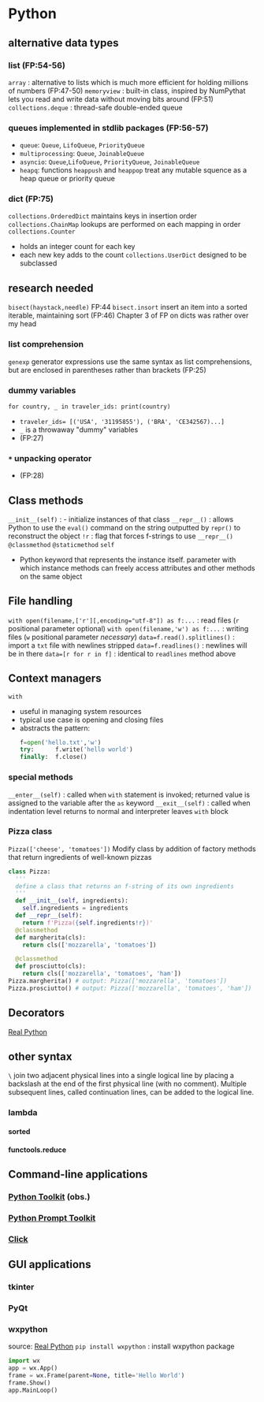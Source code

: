 # Python
## alternative data types
### list (FP:54-56)
`array` 
: alternative to lists which is much more efficient for holding millions of numbers (FP:47-50)
`memoryview` 
: built-in class, inspired by NumPythat lets you read and write data without moving bits around (FP:51)
`collections.deque` 
: thread-safe double-ended queue
### queues implemented in stdlib packages (FP:56-57)
  - `queue`: `Queue`, `LifoQueue`, `PriorityQueue`
  - `multiprocessing`: `Queue`, `JoinableQueue`
  - `asyncio`: `Queue`,`LifoQueue`, `PriorityQueue`, `JoinableQueue`
  - `heapq`: functions `heappush` and `heappop` treat any mutable squence as a heap queue or priority queue
### dict (FP:75)
`collections.OrderedDict` 
  maintains keys in insertion order
`collections.ChainMap` 
  lookups are performed on each mapping in order
`collections.Counter`
  - holds an integer count for each key
  - each new key adds to the count
`collections.UserDict` 
  designed to be subclassed
## research needed
`bisect(haystack,needle)` 
  FP:44
`bisect.insort` 
  insert an item into a sorted iterable, maintaining sort (FP:46)
  Chapter 3 of FP on dicts was rather over my head
### list comprehension
`genexp` 
  generator expressions use the same syntax as list comprehensions, but are enclosed in parentheses rather than brackets (FP:25)
### dummy variables
`for country, _ in traveler_ids: print(country)`
  - `traveler_ids= [('USA', '31195855'), ('BRA', 'CE342567)...]`
  - `_` is a throwaway "dummy" variables
  - (FP:27)
### `*` unpacking operator
  - (FP:28)
## Class methods
`__init__(self)`
: - initialize instances of that class
`__repr__()`
: allows Python to use the `eval()` command on the string outputted by `repr()` to reconstruct the object
`!r`
: flag that forces f-strings to use `__repr__()`
`@classmethod`
`@staticmethod`
`self`
  - Python keyword that represents the instance itself. parameter with which instance methods can freely access attributes and other methods on the same object
## File handling
`with open(filename,['r'][,encoding="utf-8"]) as f:...`
: read files (`r` positional parameter optional)
`with open(filename,'w') as f:...`
: writing files (`w` positional parameter _necessary_)
`data=f.read().splitlines()`
: import a `txt` file with newlines stripped
`data=f.readlines()`
: newlines will be in there
`data=[r for r in f]`
: identical to `readlines` method above
## Context managers
`with`
  - useful in managing system resources
  - typical use case is opening and closing files
  - abstracts the pattern:
    ```py
    f=open('hello.txt','w')
    try:      f.write('hello world')
    finally:  f.close()
    ```
### special methods
`__enter__(self)`
: called when `with` statement is invoked; returned value is assigned to the variable after the `as` keyword
`__exit__(self)`
: called when indentation level returns to normal and interpreter leaves `with` block
### Pizza class
`Pizza(['cheese', 'tomatoes'])`
Modify class by addition of factory methods that return ingredients of well-known pizzas
  ```py
  class Pizza:
    '''
    define a class that returns an f-string of its own ingredients
    '''
    def __init__(self, ingredients):
      self.ingredients = ingredients
    def __repr__(self):
      return f'Pizza({self.ingredients!r})'
    @classmethod
    def margherita(cls):
      return cls(['mozzarella', 'tomatoes'])

    @classmethod
    def prosciutto(cls):
      return cls(['mozzarella', 'tomatoes', 'ham'])
  Pizza.margherita() # output: Pizza(['mozzarella', 'tomatoes'])
  Pizza.prosciutto() # output: Pizza(['mozzarella', 'tomatoes', 'ham'])
  ```
## Decorators
[Real Python](https://realpython.com/primer-on-python-decorators/#reusing-decorators)
## other syntax
`\` 
  join two adjacent physical lines into a single logical line by placing a backslash at the end of the first physical line (with no comment). Multiple subsequent lines, called continuation lines, can be added to the logical line.
### lambda
#### sorted
#### functools.reduce

## Command-line applications
### [Python Toolkit](http://pythontoolkit.sourceforge.net/) (obs.)
### [Python Prompt Toolkit](https://github.com/prompt-toolkit/python-prompt-toolkit)
### [Click](https://github.com/pallets/click)
## GUI applications
### tkinter
### PyQt
### wxpython
source: [Real Python](https://realpython.com/python-gui-with-wxpython/)
`pip install wxpython`
: install wxpython package
```py
import wx
app = wx.App()
frame = wx.Frame(parent=None, title='Hello World')
frame.Show()
app.MainLoop()
```